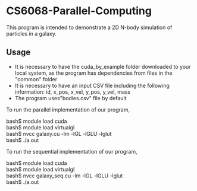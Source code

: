 # CS6068-Parallel-Computing

This program is intended to demonstrate a 2D N-body simulation of particles in a galaxy. 

## Usage 

- It is necessary to have the cuda_by_example folder downloaded to your local system, as the program has dependencies from files in the "common" folder
- It is necessary to have an input CSV file including the following information: id, x_pos, x_vel, y_pos, y_vel, mass
- The program uses"bodies.csv" file by default 
 
To run the parallel implementation of our program,
 
bash$ module load cuda <br />
bash$ module load virtualgl <br />
bash$ nvcc galaxy.cu -lm -lGL -lGLU -lglut <br />
bash$ ./a.out <br />

To run the sequential implementation of our program, 

bash$ module load cuda <br />
bash$ module load virtualgl <br />
bash$ nvcc galaxy_seq.cu -lm -lGL -lGLU -lglut <br />
bash$ ./a.out <br />


 
